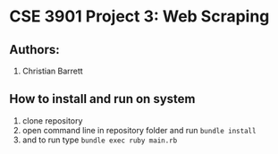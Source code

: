 # CSE 3901 Project 3: Web Scraping
## Authors:
  1. Christian Barrett

## How to install and run on system
  1. clone repository
  2. open command line in repository folder and run `bundle install`
  3. and to run type `bundle exec ruby main.rb`